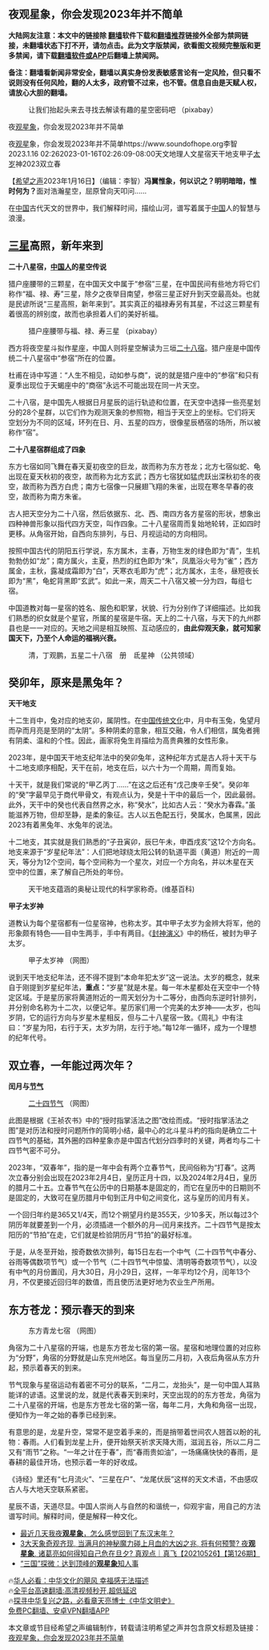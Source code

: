  <!-- 面包屑导航 --> <h2>夜观星象，你会发现2023年并不简单</h2> <p class="notice"><b>大陆网友注意：本文中的链接除 <a href="https://github.com/bannedbook/fanqiang" >翻墙</a>软件下载和<a href="https://github.com/killgcd/justmysocks/blob/master/README.md">翻墙推荐</a>链接外全部为禁网链接，未翻墙状态下打不开，请勿点击。此为文字版禁闻，欲看图文视频完整版和更多禁闻，请下载<a href="https://github.com/bannedbook/fanqiang">翻墙软件或APP</a>后翻墙上禁闻网。</p><p>备注：翻墙看新闻非常安全，翻墙以真实身份发表敏感言论有一定风险，但只看不说则没有任何风险，翻的人太多，政府管不过来，也不管。信息自由是天赋人权，请放心大胆的翻墙。</b></p>  <div class="entry"> <figure><figcaption>让我们抬起头来去寻找去解读有趣的星空密码吧  （pixabay）</figcaption></figure> <p>夜<a href="https://www.bannedbook.org/bnews/tag/%e8%a7%82%e6%98%9f%e8%b1%a1/" class="st_tag internal_tag" rel="tag" title="标签 观星象 下的日志">观星象</a>，你会发现2023年并不简单</h2> <p>夜<a href="https://www.bannedbook.org/bnews/tag/%E8%A7%82%E6%98%9F/" class="st_tag internal_tag" rel="tag" title="标签 观星 下的日志">观星</a>象，你会发现2023年并不简单https://www.soundofhope.org李智2023.1.16 02:262023-01-16T02:26:09-08:00天文地理人文星宿天干地支甲子<a href="https://www.bannedbook.org/bnews/tag/%e5%a4%aa%e5%b2%81/" class="st_tag internal_tag" rel="tag" title="标签 太岁 下的日志">太岁</a>神2023双立春</p> <p>【<span class='wp_keywordlink_affiliate'><a href="https://www.soundofhope.org" title="希望之声" target="_blank">希望之声</a></span>2023年1月16日】（编辑：李智）<strong>冯翼惟象，何以识之？明明暗暗，惟时何为？</strong>面对浩瀚星空，屈原曾向天叩问&#8230;&#8230;</p> <p>在<span class='wp_keywordlink_affiliate'><a href="https://www.bannedbook.org/" title="中国" target="_blank">中国</a></span>古代天文的世界中，我们解释时间，描绘山河，谱写着属于<a href="https://www.bannedbook.org/bnews/tag/%E4%B8%AD%E5%9B%BD/" class="st_tag internal_tag" rel="tag" title="标签 中国 下的日志">中国</a>人的智慧与浪漫。</p> <h2><a href="https://www.bannedbook.org/bnews/tag/%e4%b8%89%e6%98%9f/" class="st_tag internal_tag" rel="tag" title="标签 三星 下的日志">三星</a>高照，新年来到</h2> <p><strong>二十八星宿，<a href="https://www.bannedbook.org/bnews/tag/%e4%b8%ad%e5%9b%bd%e4%ba%ba/" class="st_tag internal_tag" rel="tag" title="标签 中国人 下的日志">中国人</a>的星空传说</strong></p> <p>猎户座腰带的三颗星，在中国天文中属于“参宿”三星，在中国民间有些地方将它们称作“福、禄、寿”三星，除夕之夜举目南望，参宿三星正好升到天空最高处。也就是民谚所说“三星高照，新年来到”。其实真正的福禄寿另有其星，不过这三颗星有着很高的辨别度，故而也承担着人们的美好祈福。</p> <figure><figcaption>猎户座腰带与福、禄、寿三星 （pixabay）</figcaption></figure> <p>西方将夜空星斗拟作星座，中国人则将星空解读为三垣<a href="https://www.bannedbook.org/bnews/tag/%E4%BA%8C%E5%8D%81%E5%85%AB%E5%AE%BF/" class="st_tag internal_tag" rel="tag" title="标签 二十八宿 下的日志">二十八宿</a>。猎户座是中国传统二十八星宿中“参宿”所在的位置。</p> <p>杜甫在诗中写道：“人生不相见，动如参与商”，说的就是猎户座中的“参宿”和只有夏季出现位于天蝎座中的“商宿”永远不可能出现在同一片天空。</p> <p>二十八宿，是中国先人根据日月星辰的运行轨迹和位置，在天空中选择一些亮星划分的28个星群，以它们作为观测天象的参照物，相当于天空上的坐标。它们将天空划分为不同的区域，环列在日、月、五星的四方，很像星辰栖宿的场所，所以被称作“宿”。</p>  <p><strong>二十八星宿群组成了四象</strong></p> <p>东方七宿如同飞舞在春天夏初夜空的巨龙，故而称为东方苍龙；北方七宿似蛇、龟出现在夏天秋初的夜空，故而称为北方玄武；西方七宿犹如猛虎跃出深秋初冬的夜空，故而称为西方白虎；南方七宿像一只展翅飞翔的朱雀，出现在寒冬早春的夜空，故而称为南方朱雀。</p> <p>古人把天空分为二十八宿，然后依据东、北、西、南四方各方星宿的形状，想象出四种神兽形象以指代四方天空，叫作四象。二十八星宿周而复始地轮转，正如四时更移。从角宿开始，自西向东排列，与日、月视运动的方向相同。</p> <p>按照中国古代的阴阳五行学说，东方属木，主春，万物生发的绿色即为“青”，生机勃勃仿如“龙”；南方属火，主夏，热烈的红色即为“朱”，凤凰浴火号为“雀”；西方属金，主秋，露凝成霜即为“白”，天寒衣毛即为“虎”；北方属水，主冬，昼短夜长即为“黑”，龟蛇背黑即“玄武”。如此一来，周天二十八宿又被一分为四，每组七宿。</p> <p>中国道教对每一星宿的姓名、服色和职掌，状貌、行为分别作了详细描述。比如我们熟悉的织女就是个星官，所属的星宿是牛宿。天上的二十八宿，与天下的九州郡县也是一一对应的。天地之间是相互映照、互动感应的，<strong>由此仰观天象，就可知家国天下，乃至个人命运的福祸兴衰。</strong></p> <figure><figcaption>清，丁观鹏，五星二十八宿　册　氐星神 （公共领域）</figcaption></figure> <h2>癸卯年，原来是黑兔年？</h2> <p><strong>天干地支</strong></p> <p>十二生肖中，兔对应的地支卯，属阴性。在<span class='wp_keywordlink'><a href="https://www.bannedbook.org/forum24/" title="探寻复兴中华之路，必看章天亮博士《中华文明史》" target="_blank">中国传统文化</a></span>中，月中有玉兔，兔望月而孕而月亮是至阴的“太阴”。多种阴柔的意象，相互交融，令人们相信，属兔者拥有阴柔、温和的个性。因此，画家将兔生肖描绘为高贵典雅的女性形象。</p> <p>2023年，是中国天干地支纪年法中的癸卯兔年，这种纪年方式是古人将十天干与十二地支顺序相配，天干在前，地支在后，以六十为一个周期，周而复始。</p>  <p>十天干，就是我们常说的“甲乙丙丁……”在这之后还有“戊己庚辛壬癸”。癸卯年的“癸”字最早见于商代甲骨文，有观点认为，癸是十干中的最后一个，因此最弱。此外，天干中的癸也代表自然界之水，称“癸水”，比如古人云：“癸水为春霖。”虽能滋养万物，但却至静，是柔的象征。古人以五色配五行，癸属水，色属黑，因此2023有着黑兔年、水兔年的说法。</p> <p>十二地支，其实就是我们熟悉的“子丑寅卯，辰巳午未，申酉戌亥”这12个方向名。地支来源于“岁星纪年法”：人们把地球绕太阳公转的轨道平面（黄道）附近的一周天，等分为12个空间，每个空间称为一个星次，对应一个方向名，并以木星在天空中的位置，来了解自己所处的年份。</p> <figure><figcaption>天干地支蕴涵的奥秘让现代的科学家称奇。(维基百科)</figcaption></figure> <p><strong>甲子太岁神</strong></p> <p>道教认为每个星宿都有一位星宿神，也称太岁。其中甲子太岁为金辨大将军，他的形象颇有特色——目中生两手，手中有两目。《<span class='wp_keywordlink'><a href="https://www.bannedbook.org/forum3/topic6139.html" title="《封神演义》" target="_blank">封神演义</a></span>》中的杨任，被封为甲子太岁。</p> <figure><figcaption>甲子太岁神 （网图）</figcaption></figure> <p>说到天干地支纪年法，还不得不提到“本命年犯太岁”这一说法。太岁的概念，就来自于刚提到岁星纪年法，<strong>重点：</strong>“岁星”就是木星。每一年木星都处在天空中一个特定区域。于是星历家将黄道附近的一周天划分为十二等分，由西向东逆时针排列，并分别命名称为十二次，以便记年。星历家们用一个完美的太岁神——太岁，也叫岁阴，它的运行方向与岁星木星相反，但与二十八星宿一致。《周礼》中有注曰：“岁星为阳，右行于天，太岁为阴，左行于地。”每12年一循环，成为一个理想的纪年代号。</p> <h2>双立春，一年能过两次年？</h2> <p><strong>闰月与<a href="https://www.bannedbook.org/bnews/tag/%E8%8A%82%E6%B0%94/" class="st_tag internal_tag" rel="tag" title="标签 节气 下的日志">节气</a></strong></p> <figure><figcaption><a href="https://www.bannedbook.org/bnews/tag/%e4%ba%8c%e5%8d%81%e5%9b%9b%e8%8a%82%e6%b0%94/" class="st_tag internal_tag" rel="tag" title="标签 二十四节气 下的日志">二十四节气</a> （网图）</figcaption></figure> <p>此图是根据《王祯农书》中的“授时指掌活法之图”改绘而成。“授时指掌活法之图”是对历法和授时问题所作的简明小结，最中心的北斗星斗杓的指向是确立二十四节气的基础，其外圈的四种星象亦是中国古代划分四季时的关键，两者均与二十四节气密不可分。</p> <p>2023年，“双春年”，指的是一年中会有两个立春节气，民间俗称为“打春”。这两次立春分别会出现在2023年2月4日，皇历正月十四，以及2024年2月4日，皇历的腊月二十五。立春节气在公历中的日期基本是固定的，而它在皇历中的日期则不是固定的，大致可在皇历腊月中旬到正月中旬之间变化，这与皇历的闰月有关。</p>  <p>一个回归年约是365又1/4天，而12个朔望月约是355天，少10多天，所以每过3个阴历年就要差到一个月，必须插进一个额外的月—闰月来找齐。二十四节气是按太阳历的“节拍”在走，它们就是检验阴历月“节拍”的最好标准。</p> <p>于是，从冬至开始，按奇数依次排列，每15日左右一个中气（二十四节气中春分、谷雨等偶数项节气）或一个节气（二十四节气中惊蛰、清明等奇数项节气），以没有中气的月份置闰，月大30日，月小29日，这样，一年平均12个月，闰年13个月，不仅更接近回归年的数值，而且使历法更好地为农业生产所用。</p> <h2>东方苍龙：预示春天的到来</h2> <figure><figcaption>东方青龙七宿 （网图）</figcaption></figure> <p>角宿为二十八星宿的开端，也是东方苍龙七宿的第一宿。星宿和地理位置的对应称为“分野”，角宿的分野就是山东兖州地区。每当皇历二月初，入夜后角宿从东方升起，预示着春天的到来。</p> <p>节气现象与星宿运动有着密不可分的联系，“二月二，龙抬头”，是一句中国人耳熟能详的谚语。这里说的龙，就是代表春天到来时，天空出现的的东方苍龙，角宿为二十八星宿的开端，也是东方苍龙七宿的第一宿，每年二月，大角和角宿一出现，便知作为一年之始的春季已经到来。</p> <p>有意思的是，龙星升空，常常不是空着手来的，而是捎带着世间农人翘首以盼的礼物：春雨。人们看到龙星上升，便开始祭天祈求天降大雨，滋润五谷，所以二月二又有“雨节”之称。“一年之计在于春”，而“春雨贵如油”，一场痛痛快快的春雨，是春耕的最佳开场，也预示着一年的好收成。</p> <p>《诗经》里还有“七月流火”、“三星在户”、“龙尾伏辰”这样的天文术语，不由感叹古人与大地天空联系紧密。</p> <p>星辰不语，天道尽显。中国人崇尚人与自然的和谐统一，仰观宇宙，用自己的方法谱写时间。解释时间，便是解释一种文化。</p> <!--<div id="taboola-mid-1"></div>--><ul class='op-related-articles' title='相关阅读'> <li><a href='https://www.bannedbook.org/bnews/bannedvideo/20210802/1598528.html' target='_blank'>最近几天我夜<b>观星象</b>，怎么感觉回到了东汉末年？</a></li> <li><a href='https://www.bannedbook.org/bnews/bannedvideo/20210525/1553658.html' target='_blank'>3大天象奇观齐现, 当满月的神秘魔力碰上月血的大凶之兆, 将有何预警? 夜<b>观星象</b>, 诸葛亮如何得知自己危在旦夕? 真观点｜真飞【20210526】【第126期】</a></li> <li><a href='https://www.bannedbook.org/bnews/aomi/history/20160619/547522.html' target='_blank'>“三国”探微：达到顶峰的<b>观星象</b>知人事</a></li> </ul> <p class="texttj"> 🔥<a href="https://www.bannedbook.org/bnews/comments/20220220/1694796.html" target="_blank">华人必看：中华文化的飓风 幸福感无法描述</a><br/> 🔥<a href="https://github.com/bannedbook/fanqiang/wiki/V2ray%E6%9C%BA%E5%9C%BA" target="_blank">全平台高速翻墙:高清视频秒开,超低延迟</a><br/> 🔥<a href="https://www.bannedbook.org/bnews/comments/20220808/1768773.html" target="_blank">探寻中华复兴之路，必看章天亮博士《中华文明史》</a><br/> <a href="https://github.com/bannedbook/fanqiang/wiki/%E7%A6%81%E9%97%BB%E7%BD%91%E5%AE%89%E5%8D%93%E7%BF%BB%E5%A2%99%E6%96%B0%E9%97%BBAPP" target="_blank">免费PC翻墙、安卓VPN翻墙APP</a><br/> </p> <p>本文章或节目经希望之声编辑制作，转载请注明希望之声并包含原文标题及链接：<a class="src_link" href="https://m.soundofhope.org/post/687729" target="_blank">夜观星象，你会发现2023年并不简单</a></p><a name='sharetosocial'></a> <div style="margin-bottom:5px;padding-bottom:5px;clear:both"> <div id="archive-pix-1" class="banner-ads"> <!-- AuctionX Display platform tag START --> <div id="27602x728x90x621x_ADSLOT1" clicktrack="%%CLICK_URL_ESC%%"></div>  <!-- AuctionX Display platform tag END --> </div> <div id="archive-pix-2" class="banner-ads"> <!-- AuctionX Display platform tag START --> <div id="27556x300x250x621x_ADSLOT1" clicktrack="%%CLICK_URL_ESC%%" style="margin:0 auto;text-align:center"></div>  <!-- AuctionX Display platform tag END --> </div> </div>  <div id="archive-pix-1" class="banner-ads"> <!-- AuctionX Display platform tag START --> <div id="27603x728x90x621x_ADSLOT1" clicktrack="%%CLICK_URL_ESC%%"></div>  <!-- AuctionX Display platform tag END --> </div> </div><!--END ENTRY--> 